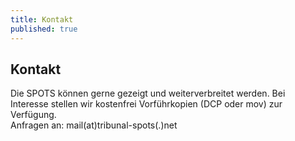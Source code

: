 ```yaml
---
title: Kontakt
published: true
---
```


## Kontakt

Die SPOTS können gerne gezeigt und weiterverbreitet werden. Bei Interesse stellen wir kostenfrei Vorführkopien (DCP oder mov) zur Verfügung.  
Anfragen an: mail(at)tribunal-spots(.)net
